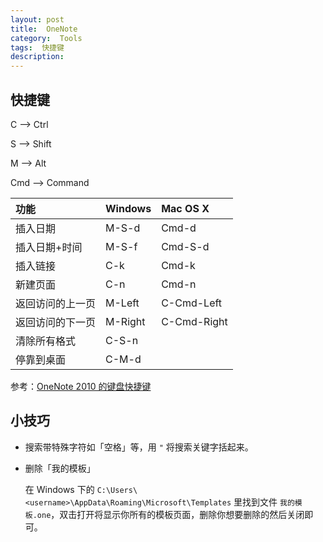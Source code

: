 ```yaml
---
layout: post
title:  OneNote
category:  Tools
tags:  快捷键
description:
---
```

## 快捷键

C --> Ctrl

S --> Shift

M --> Alt

Cmd --> Command

| 功能             | Windows | Mac OS X    |
|:-----------------|:--------|:------------|
| 插入日期         | M-S-d   | Cmd-d       |
| 插入日期+时间    | M-S-f   | Cmd-S-d     |
| 插入链接         | C-k     | Cmd-k       |
| 新建页面         | C-n     | Cmd-n       |
| 返回访问的上一页 | M-Left  | C-Cmd-Left  |
| 返回访问的下一页 | M-Right | C-Cmd-Right |
| 清除所有格式     | C-S-n   |             |
| 停靠到桌面       | C-M-d   |             |

参考：[OneNote 2010 的键盘快捷键](https://support.office.com/zh-cn/article/OneNote-2010-%E7%9A%84%E9%94%AE%E7%9B%98%E5%BF%AB%E6%8D%B7%E9%94%AE-7504cf95-1a03-40d9-9544-090901174620?ui=zh-CN&rs=zh-CN&ad=CN&fromAR=1)

## 小技巧

* 搜索带特殊字符如「空格」等，用 `"` 将搜索关键字括起来。

* 删除「我的模板」

  在 Windows 下的 `C:\Users\<username>\AppData\Roaming\Microsoft\Templates` 里找到文件 `我的模板.one`，双击打开将显示你所有的模板页面，删除你想要删除的然后关闭即可。

